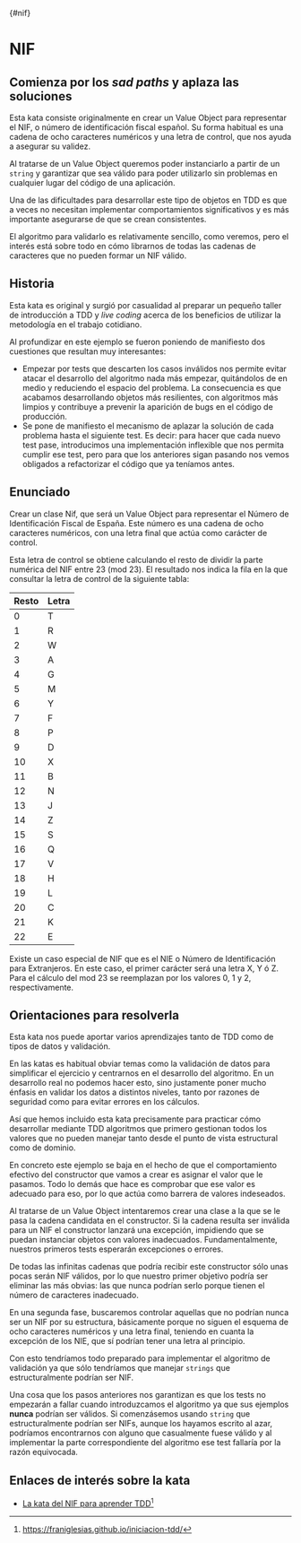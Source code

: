 {#nif}
# NIF

## Comienza por los *sad paths* y aplaza las soluciones

Esta kata consiste originalmente en crear un Value Object para representar el NIF, o número de identificación fiscal español. Su forma habitual es una cadena de ocho caracteres numéricos y una letra de control, que nos ayuda a asegurar su validez.

Al tratarse de un Value Object queremos poder instanciarlo a partir de un `string` y garantizar que sea válido para poder utilizarlo sin problemas en cualquier lugar del código de una aplicación.

Una de las dificultades para desarrollar este tipo de objetos en TDD es que a veces no necesitan implementar comportamientos significativos y es más importante asegurarse de que se crean consistentes.

El algoritmo para validarlo es relativamente sencillo, como veremos, pero el interés está sobre todo en cómo librarnos de todas las cadenas de caracteres que no pueden formar un NIF válido.

## Historia

Esta kata es original y surgió por casualidad al preparar un pequeño taller de introducción a TDD y *live coding* acerca de los beneficios de utilizar la metodología en el trabajo cotidiano.

Al profundizar en este ejemplo se fueron poniendo de manifiesto dos cuestiones que resultan muy interesantes:

* Empezar por tests que descarten los casos inválidos nos permite evitar atacar el desarrollo del algoritmo nada más empezar, quitándolos de en medio y reduciendo el espacio del problema. La consecuencia es que acabamos desarrollando objetos más resilientes, con algoritmos más limpios y contribuye a prevenir la aparición de bugs en el código de producción.
* Se pone de manifiesto el mecanismo de aplazar la solución de cada problema hasta el siguiente test. Es decir: para hacer que cada nuevo test pase, introducimos una implementación inflexible que nos permita cumplir ese test, pero para que los anteriores sigan pasando nos vemos obligados a refactorizar el código que ya teníamos antes.

## Enunciado

Crear un clase Nif, que será un Value Object para representar el Número de Identificación Fiscal de España. Este número es una cadena de ocho caracteres numéricos, con una letra final que actúa como carácter de control.

Esta letra de control se obtiene calculando el resto de dividir la parte numérica del NIF entre 23 (mod 23). El resultado nos indica la fila en la que consultar la letra de control de la siguiente tabla:

| Resto | Letra |
|------|-------|
| 0 | T |
| 1 | R |
| 2 | W |
| 3 | A |
| 4 | G |
| 5 | M |
| 6 | Y |
| 7 | F |
| 8 | P |
| 9 | D |
| 10 | X |
| 11 | B |
| 12 | N |
| 13 | J |
| 14 | Z |
| 15 | S |
| 16 | Q |
| 17 | V |
| 18 | H |
| 19 | L |
| 20 | C |
| 21 | K |
| 22 | E |

Existe un caso especial de NIF que es el NIE o Número de Identificación para Extranjeros. En este caso, el primer carácter será una letra X, Y ó Z. Para el cálculo del mod 23 se reemplazan por los valores 0, 1 y 2, respectivamente.

## Orientaciones para resolverla

Esta kata nos puede aportar varios aprendizajes tanto de TDD como de tipos de datos y validación.

En las katas es habitual obviar temas como la validación de datos para simplificar el ejercicio y centrarnos en el desarrollo del algoritmo. En un desarrollo real no podemos hacer esto, sino justamente poner mucho énfasis en validar los datos a distintos niveles, tanto por razones de seguridad como para evitar errores en los cálculos.

Así que hemos incluido esta kata precisamente para practicar cómo desarrollar mediante TDD algoritmos que primero gestionan todos los valores que no pueden manejar tanto desde el punto de vista estructural como de dominio.

En concreto este ejemplo se baja en el hecho de que el comportamiento efectivo del constructor que vamos a crear es asignar el valor que le pasamos. Todo lo demás que hace es comprobar que ese valor es adecuado para eso, por lo que actúa como barrera de valores indeseados.

Al tratarse de un Value Object intentaremos crear una clase a la que se le pasa la cadena candidata en el constructor. Si la cadena resulta ser inválida para un NIF el constructor lanzará una excepción, impidiendo que se puedan instanciar objetos con valores inadecuados. Fundamentalmente, nuestros primeros tests esperarán excepciones o errores.

De todas las infinitas cadenas que podría recibir este constructor sólo unas pocas serán NIF válidos, por lo que nuestro primer objetivo podría ser eliminar las más obvias: las que nunca podrían serlo porque tienen el número de caracteres inadecuado.

En una segunda fase, buscaremos controlar aquellas que no podrían nunca ser un NIF por su estructura, básicamente porque no siguen el esquema de ocho caracteres numéricos y una letra final, teniendo en cuanta la excepción de los NIE, que sí podrían tener una letra al principio.

Con esto tendríamos todo preparado para implementar el algoritmo de validación ya que sólo tendríamos que manejar `strings` que estructuralmente podrían ser NIF.

Una cosa que los pasos anteriores nos garantizan es que los tests no empezarán a fallar cuando introduzcamos el algoritmo ya que sus ejemplos **nunca** podrían ser válidos. Si comenzásemos usando `string` que estructuralmente podrían ser NIFs, aunque los hayamos escrito al azar, podríamos encontrarnos con alguno que casualmente fuese válido y al implementar la parte correspondiente del algoritmo ese test fallaría por la razón equivocada.

## Enlaces de interés sobre la kata

* [La kata del NIF para aprender TDD](https://franiglesias.github.io/iniciacion-tdd/)[^fn36]

[^fn36]: https://franiglesias.github.io/iniciacion-tdd/
